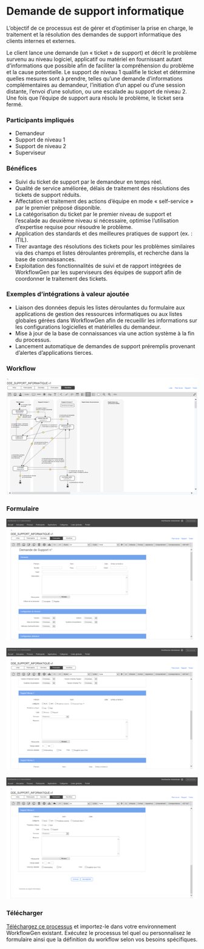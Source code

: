 # Demande de support informatique

L’objectif de ce processus est de gérer et d’optimiser la prise en charge, le traitement et la résolution des demandes de support informatique des clients internes et externes.

Le client lance une demande \(un « ticket » de support\) et décrit le problème survenu au niveau logiciel, applicatif ou matériel en fournissant autant d’informations que possible afin de faciliter la compréhension du problème et la cause potentielle. Le support de niveau 1 qualifie le ticket et détermine quelles mesures sont à prendre, telles qu’une demande d’informations complémentaires au demandeur, l’initiation d’un appel ou d’une session distante, l’envoi d’une solution, ou une escalade au support de niveau 2. Une fois que l’équipe de support aura résolu le problème, le ticket sera fermé.

### Participants impliqués

* Demandeur
* Support de niveau 1
* Support de niveau 2
* Superviseur

### Bénéfices

* Suivi du ticket de support par le demandeur en temps réel.
* Qualité de service améliorée, délais de traitement des résolutions des tickets de support réduits.
* Affectation et traitement des actions d’équipe en mode « self-service » par le premier préposé disponible.
* La catégorisation du ticket par le premier niveau de support et l’escalade au deuxième niveau si nécessaire, optimise l’utilisation d’expertise requise pour résoudre le problème.
* Application des standards et des meilleures pratiques de support (ex. : ITIL).
* Tirer avantage des résolutions des tickets pour les problèmes similaires via des champs et listes déroulantes préremplis, et recherche dans la base de connaissances.
* Exploitation des fonctionnalités de suivi et de rapport intégrées de WorkflowGen par les superviseurs des équipes de support afin de coordonner le traitement des tickets.

### Exemples d’intégrations à valeur ajoutée

* Liaison des données depuis les listes déroulantes du formulaire aux applications de gestion des ressources informatiques ou aux listes globales gérées dans WorkflowGen afin de recueillir les informations sur les configurations logicielles et matérielles du demandeur.
* Mise à jour de la base de connaissances via une action système à la fin du processus.
* Lancement automatique de demandes de support préremplis provenant d’alertes d’applications tierces.

### Workflow

![Workflow support informatique](assets/demande-support-informatique-workflow.png)

### Formulaire

![Formulaire support informatique 1](assets/demande-support-informatique-form-1.png)<br /><br />
![Formulaire support informatique 2](assets/demande-support-informatique-form-2.png)<br /><br />
![Formulaire support informatique 3](assets/demande-support-informatique-form-3.png)


### Télécharger

[Téléchargez ce processus](dist/demande-support-informatiquev1.xml.zip) et importez-le dans votre environnement WorkflowGen existant. Exécutez le processus tel quel ou personnalisez le formulaire ainsi que la définition du workflow selon vos besoins spécifiques.
